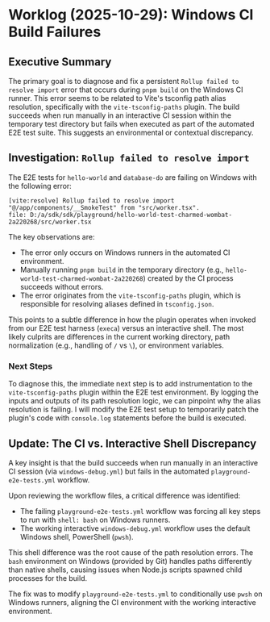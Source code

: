 # Worklog (2025-10-29): Windows CI Build Failures

## Executive Summary

The primary goal is to diagnose and fix a persistent `Rollup failed to resolve import` error that occurs during `pnpm build` on the Windows CI runner. This error seems to be related to Vite's tsconfig path alias resolution, specifically with the `vite-tsconfig-paths` plugin. The build succeeds when run manually in an interactive CI session within the temporary test directory but fails when executed as part of the automated E2E test suite. This suggests an environmental or contextual discrepancy.

## Investigation: `Rollup failed to resolve import`

The E2E tests for `hello-world` and `database-do` are failing on Windows with the following error:

```
[vite:resolve] Rollup failed to resolve import "@/app/components/__SmokeTest" from "src/worker.tsx".
file: D:/a/sdk/sdk/playground/hello-world-test-charmed-wombat-2a220268/src/worker.tsx
```

The key observations are:
- The error only occurs on Windows runners in the automated CI environment.
- Manually running `pnpm build` in the temporary directory (e.g., `hello-world-test-charmed-wombat-2a220268`) created by the CI process succeeds without errors.
- The error originates from the `vite-tsconfig-paths` plugin, which is responsible for resolving aliases defined in `tsconfig.json`.

This points to a subtle difference in how the plugin operates when invoked from our E2E test harness (`execa`) versus an interactive shell. The most likely culprits are differences in the current working directory, path normalization (e.g., handling of `/` vs `\`), or environment variables.

### Next Steps

To diagnose this, the immediate next step is to add instrumentation to the `vite-tsconfig-paths` plugin within the E2E test environment. By logging the inputs and outputs of its path resolution logic, we can pinpoint why the alias resolution is failing. I will modify the E2E test setup to temporarily patch the plugin's code with `console.log` statements before the build is executed.

## Update: The CI vs. Interactive Shell Discrepancy

A key insight is that the build succeeds when run manually in an interactive CI session (via `windows-debug.yml`) but fails in the automated `playground-e2e-tests.yml` workflow.

Upon reviewing the workflow files, a critical difference was identified:
- The failing `playground-e2e-tests.yml` workflow was forcing all key steps to run with `shell: bash` on Windows runners.
- The working interactive `windows-debug.yml` workflow uses the default Windows shell, PowerShell (`pwsh`).

This shell difference was the root cause of the path resolution errors. The `bash` environment on Windows (provided by Git) handles paths differently than native shells, causing issues when Node.js scripts spawned child processes for the build.

The fix was to modify `playground-e2e-tests.yml` to conditionally use `pwsh` on Windows runners, aligning the CI environment with the working interactive environment.
